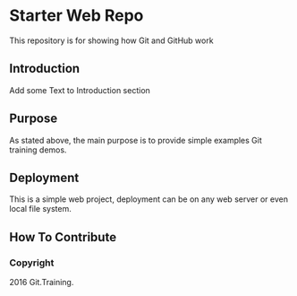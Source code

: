 # Starter Web Repo

This repository is for showing how Git and GitHub work

## Introduction

Add some Text to Introduction section

## Purpose

As stated above, the main purpose is to provide simple examples Git training demos.

## Deployment

This is a simple web project, deployment can be on any web server or even local file system.

## How To Contribute

### Copyright

2016 Git.Training.